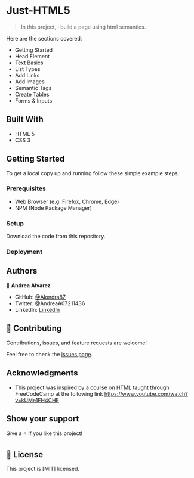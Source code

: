 # Just-HTML5

> In this project, I build a page using html semantics.

Here are the sections covered:

- Getting Started
- Head Element
- Text Basics
- List Types
- Add Links
- Add Images
- Semantic Tags
- Create Tables
- Forms & Inputs

## Built With

- HTML 5
- CSS 3

## Getting Started

To get a local copy up and running follow these simple example steps.

### Prerequisites

- Web Browser (e.g. Firefox, Chrome, Edge)
- NPM (Node Package Manager)

### Setup

Download the code from this repository.

### Deployment

## Authors

👤 **Andrea Alvarez**

- GitHub: [@Alondra87](https://github.com/Alondra87)
- Twitter: @AndreaA07211436
- LinkedIn: [LinkedIn](https://www.linkedin.com/in/andrea-a-384903224/)

## 🤝 Contributing

Contributions, issues, and feature requests are welcome!

Feel free to check the [issues page](../../issues/).

## Acknowledgments

- This project was inspired by a course on HTML taught through FreeCodeCamp at the following link https://www.youtube.com/watch?v=kUMe1FH4CHE

## Show your support

Give a ⭐️ if you like this project!

## 📝 License

This project is [MIT] licensed.
